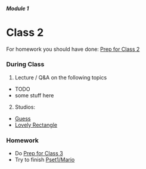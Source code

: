 ##### Module 1
# Class 2

For homework you should have done: [Prep for Class 2](../class2-prep)

### During Class
1. Lecture / Q&A on the following topics
  * TODO
  * some stuff here
2. Studios:
  * [Guess](../studios/guess)
  * [Lovely Rectangle](../studios/lovely-rectangle)

### Homework
* Do [Prep for Class 3](../class3-prep)
* Try to finish [Pset1/Mario](http://cdn.cs50.net/2015/fall/psets/1/pset1/pset1.html#itsa_mario)
